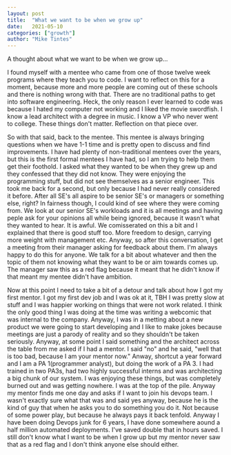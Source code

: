 ```yaml
---
layout: post
title:  "What we want to be when we grow up"
date:   2021-05-10
categories: ["growth"]
author: "Mike Tintes"
---
```


A thought about what we want to be when we grow up... 

I found myself with a mentee who came from one of those twelve week programs where they teach you to code. I want to reflect on this for a moment, because more and more people are coming out of these schools and there is nothing wrong with that. There are no traditional paths to get into software engineering. Heck, the only reason I ever learned to code was because I hated my computer not working and I liked the movie swordfish. I know a lead architect with a degree in music. I know a VP who never went to college. These things don't matter. Reflection on that piece over.

So with that said, back to the mentee. This mentee is always bringing questions when we have 1-1 time and is pretty open to discuss and find improvements. I have had plenty of non-traditional mentees over the years, but this is the first formal mentees I have had, so I am trying to help them get their foothold. I asked what they wanted to be when they grew up and they confessed that they did not know. They were enjoying the programming stuff, but did not see themselves as a senior engineer. This took me back for a second, but only because I had never really considered it before. After all SE's all aspire to be senior SE's or managers or something else, right? In fairness though, I could kind of see where they were coming from. We look at our senior SE's workloads and it is all meetings and having peple ask for your opinions all while being ignored, because it wasn't what they wanted to hear. It is awful. We comisserated on this a bit and I explained that there is good stuff too. More freedom to design, carrying more weight with management etc. Anyway, so after this conversation, I get a meeting from their manager asking for feedback about them. I'm always happy to do this for anyone. We talk for a bit about whatever and then the topic of them not knowing what they want to be or aim towards comes up. The manager saw this as a red flag because it meant that he didn't know if that meant my mentee didn't have ambition. 

Now at this point I need to take a bit of a detour and talk about how I got my first mentor. I got my first dev job and I was ok at it, TBH I was pretty slow at stuff and I was happier working on things that were not work related. I think the only good thing I was doing at the time was writing a webcomic that was internal to the company. Anyway, I was in a metting about a new product we were going to start developing and I like to make jokes because meetings are just a parody of reality and so they shouldn't be taken seriously. Anyway, at some point I said something and the architect across the table from me asked if I had a mentor. I said "no" and he said, "well that is too bad, because I am your mentor now." Anway, shortcut a year forward and I am a PA 1(programmer analyst), but doing the work of a PA 3. I had trained in two PA3s, had two highly successful interns and was architecting a big chunk of our system. I was enjoying these things, but was completely burned out and was getting nowhere. I was at the top of the pile. Anyway my mentor finds me one day and asks if I want to join his devops team. I wasn't exactly sure what that was and said yes anyway, because he is the kind of guy that when he asks you to do something you do it. Not because of some power play, but because he always pays it back tenfold. Anyway I have been doing Devops junk for 6 years, I have done somewhere aound a half million automated deployments. I've saved double that in hours saved. I still don't know what I want to be when I grow up but my mentor never saw that as a red flag and I don't think anyone else should either.
